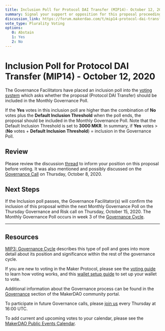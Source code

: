 ```yaml
---
title: Inclusion Poll for Protocol DAI Transfer (MIP14)- October 12, 2020
summary: Signal your support or opposition for this proposal proceeding to next week's bundled Governance Poll. 
discussion_link: https://forum.makerdao.com/t/mip14-protocol-dai-transfer-update/3844
vote_type: Plurality Voting
options:
   0: Abstain
   1: Yes
   2: No
---
```

# Inclusion Poll for Protocol DAI Transfer (MIP14) - October 12, 2020

The Governance Facilitators have placed an inclusion poll into the [voting system](https://vote.makerdao.com/polling) which asks whether the proposal (Protocol DAI Transfer) should be included in the Monthly Governance Poll.

If the **Yes** votes in this inclusion poll are higher than the combination of **No** votes plus the **Default Inclusion Threshold** when the poll ends, the proposal should be included in the Monthly Governance Poll. Note that the Default Inclusion Threshold is set to **3000 MKR**. In summary, if **Yes** votes > (**No** votes + **Default Inclusion Threshold**) = inclusion in the Governance Poll.

## Review
Please review the discussion [thread](https://forum.makerdao.com/t/mip14-protocol-dai-transfer-update/3844) to inform your position on this proposal before voting. It was also mentioned and possibly discussed on the [Governance Call](https://forum.makerdao.com/t/agenda-discussion-scientific-governance-and-risk-113-thursday-october-8-16-00-utc/4505) on Thursday, October 8, 2020.

## Next Steps

If the Inclusion poll passes, the Governance Facilitator(s) will confirm the inclusion of this proposal within the next Monthly Governance Poll on the Thursday Governance and Risk call on Thursday, October 15, 2020. The Monthly Governance Poll occurs in week 3 of the [Governance Cycle](https://github.com/makerdao/mips/blob/Accepted/MIP3/mip3.md).

---

## Resources

[MIP3: Governance Cycle](https://github.com/makerdao/mips/blob/Accepted/MIP3/mip3.md) describes this type of poll and goes into more detail about its position and significance within the rest of the governance cycle.

If you are new to voting in the Maker Protocol, please see the [voting guide](https://community-development.makerdao.com/en/learn/governance/how-voting-works/) to learn how voting works, and this [wallet setup guide](https://community-development.makerdao.com/en/learn/governance/voting-setup/) to set up your wallet to vote.

Additional information about the Governance process can be found in the [Governance](https://community-development.makerdao.com/en/learn/governance) section of the MakerDAO community portal.

To participate in future Governance calls, please [join us](https://github.com/makerdao/community/tree/master/governance/governance-and-risk-meetings) every Thursday at 16:00 UTC.

To add current and upcoming votes to your calendar, please see the [MakerDAO Public Events Calendar](https://calendar.google.com/calendar/embed?src=makerdao.com_3efhm2ghipksegl009ktniomdk%40group.calendar.google.com&ctz=America%2FLos_Angeles).

